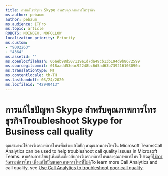 ```yaml
---
title: การแก้ไขปัญหา Skype สําหรับคุณภาพการโทรธุรกิจ
ms.author: pebaum
author: pebaum
ms.audience: ITPro
ms.topic: article
ROBOTS: NOINDEX, NOFOLLOW
localization_priority: Priority
ms.custom:
- "9002263"
- "4364"
ms.assetid: ''
ms.openlocfilehash: 06aeb98d507119e1d7da49cb13b194d9b8672599
ms.sourcegitcommit: 018aadd53eac92248bc6d5ad63b739216103090a
ms.translationtype: MT
ms.contentlocale: th-TH
ms.lasthandoff: 03/24/2020
ms.locfileid: "42940413"
---
```

# <a name="troubleshoot-skype-for-business-call-quality"></a><span data-ttu-id="d6ea1-102">การแก้ไขปัญหา Skype สําหรับคุณภาพการโทรธุรกิจ</span><span class="sxs-lookup"><span data-stu-id="d6ea1-102">Troubleshoot Skype for Business call quality</span></span>

<span data-ttu-id="d6ea1-103">คุณสามารถใช้การวิเคราะห์การโทรเพื่อช่วยแก้ไขปัญหาคุณภาพการโทรใน Microsoft Teams</span><span class="sxs-lookup"><span data-stu-id="d6ea1-103">Call Analytics can be used to help troubleshoot call quality issues in Microsoft Teams.</span></span> <span data-ttu-id="d6ea1-104">หากต้องการเรียนรู้เพิ่มเติมเกี่ยวกับการวิเคราะห์การโทรและคุณภาพการโทร โปรดดูที่[ใช้การวิเคราะห์การโทร เพื่อแก้ไขปัญหาคุณภาพการโทรที่ไม่ดี](https://docs.microsoft.com/MicrosoftTeams/use-call-analytics-to-troubleshoot-poor-call-quality)</span><span class="sxs-lookup"><span data-stu-id="d6ea1-104">To learn more Call Analytics and call quality, see [Use Call Analytics to troubleshoot poor call quality](https://docs.microsoft.com/MicrosoftTeams/use-call-analytics-to-troubleshoot-poor-call-quality).</span></span>
